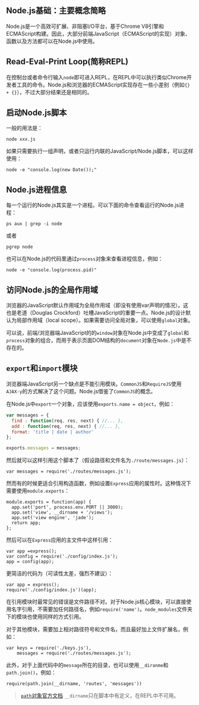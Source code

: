Node.js基础：主要概念简略----Node.js是一个高效可扩展、非阻塞I/O平台，基于Chrome V8引擎和ECMAScript构建。因此，大部分前端JavaScript（ECMAScript的实现）对象、函数以及方法都可以在Node.js中使用。## Read-Eval-Print Loop(简称REPL)在控制台或者命令行输入`node`即可进入REPL，在REPL中可以执行类似Chrome开发者工具的命令。Node.js和浏览器的ECMAScript实现存在一些小差别（例如`{} + {}`），不过大部分结果还是相同的。## 启动Node.js脚本一般的用法是：`node xxx.js`如果只需要执行一组声明，或者只运行内联的JavaScript/Node.js脚本，可以这样使用：```node -e "console.log(new Date());"```## Node.js进程信息每一个运行的Node.js其实是一个进程。可以下面的命令查看运行的Node.js进程：```ps aux | grep -i node```或者```pgrep node```也可以在Node.js的代码里通过`process`对象来查看进程信息，例如：```node -e "console.log(process.pid)"```## 访问Node.js的全局作用域浏览器的JavaScript默认作用域为全局作用域（即没有使用var声明的情况）。这也是老道（Douglas Crockford）吐槽JavaScript的重要一点。Node.js的设计默认为局部作用域（local scope）。如果需要访问全局对象，可以使用`global`对象。可以说，前端/浏览器端JavaScript的的`window`对象在Node.js中变成了`global`和`process`对象的组合，而用于表示页面DOM结构的`document`对象在`Node.js`中是不存在的。## `export`和`import`模块浏览器端JavaScript另一个缺点是不能引用模块。`CommonJS`和`RequireJS`使用`AJAX-y`的方式解决了这个问题。Node.js借鉴了`CommonJS`的概念。在Node.js中`export`一个对象，应该使用`exports.name = object`，例如：```javascriptvar messages = {  find : function(req, res, next) { //... },  add : function(req, res, next) { //... },  format: 'title | date | author'};exports.messages = messages;```然后就可以这样引用这个脚本了（假设路径和文件名为`./route/messages.js`）：```var messages = require('./routes/messages.js');```然而有的时候更适合引用构造函数，例如设置`Express`应用的属性时。这种情况下需要使用`module.exports`：```module.exports = function(app) {  app.set('port', process.env.PORT || 3000);  app.set('view', __dirname + '/views');  app.set('view engine', 'jade');  return app;};```然后可以在`Express`应用的主文件中这样引用：```var app =express();var config = require('./config/index.js');app = config(app);```更简洁的代码为（可读性太差，强烈不建议）：```var app = express();require('./config/index.js')(app);```在引用模块时最常见的错误是文件路径不对。对于Node.js核心模块，可以直接使用名字引用，不需要加任何路径名，例如`require('name')`。`node_modules`文件夹下的模块也使用同样的方式引用。对于其他模块，需要加上相对路径符号和文件名，而且最好加上文件扩展名，例如：```var keys = require('./keys.js'),    messages = require('./routes/messages.js');```此外，对于上面代码中的`message`所在的目录，也可以使用`__diranme`和`path.join()`，例如：```require(path.join(__dirname, 'routes', 'messages'))```> [`path`对象官方文档](http://nodejs.org/api/path.html)> `__dirname`只在脚本中有定义，在REPL中不可用。